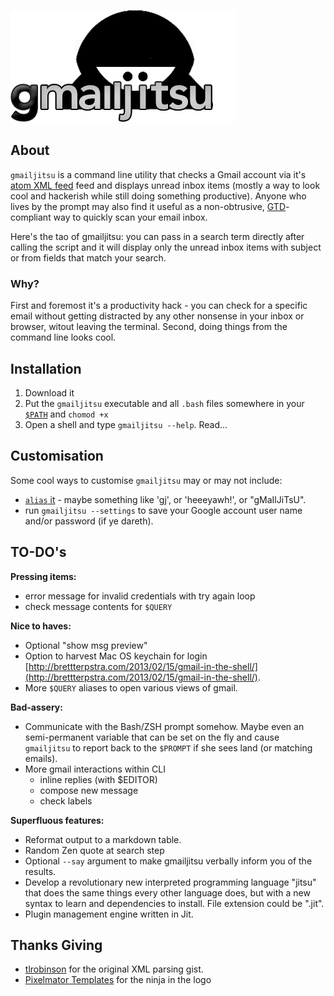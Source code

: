 ![](logo.png)

## About ##

`gmailjitsu` is a command line utility that checks a Gmail account via it's [atom XML feed](https://mail.google.com/mail/feed/atom) feed and displays unread inbox items (mostly a way to look cool and hackerish while still doing something productive). Anyone who lives by the prompt may also find it useful as a non-obtrusive, [GTD](http://en.wikipedia.org/wiki/Getting_Things_Done)-compliant way to quickly scan your email inbox.

Here's the tao of gmailjitsu: you can pass in a search term directly after calling the script and it will display only the unread inbox items with subject or from fields that match your search.



### Why? ###

First and foremost it's a productivity hack - you can check for a specific email without getting distracted by any other nonsense in your inbox or browser, witout leaving the terminal. Second, doing things from the command line looks cool.


## Installation ##

1. Download it
2. Put the `gmailjitsu` executable and all `.bash` files somewhere in your [`$PATH`](http://en.wikipedia.org/wiki/PATH_(variable)) and `chomod +x`
3. Open a shell and type `gmailjitsu --help`. Read...


## Customisation ##

Some cool ways to customise `gmailjitsu` may or may not include:
* [`alias` it](https://wiki.archlinux.org/index.php/bash#Aliases) - maybe something like 'gj', or 'heeeyawh!', or "gMaIlJiTsU". 
* run `gmailjitsu --settings` to save your Google account user name and/or password (if ye dareth).


## TO-DO's ##

**Pressing items:**

* error message for invalid credentials with try again loop
* check message contents for `$QUERY`

**Nice to haves:**

* Optional "show msg preview"
* Option to harvest Mac OS keychain for login [http://brettterpstra.com/2013/02/15/gmail-in-the-shell/](http://brettterpstra.com/2013/02/15/gmail-in-the-shell/).
* More `$QUERY` aliases to open various views of gmail.

**Bad-assery:**

* Communicate with the Bash/ZSH prompt somehow. Maybe even an semi-permanent variable that can be set on the fly and cause `gmailjitsu` to report back to the `$PROMPT` if she sees land (or matching emails).
* More gmail interactions within CLI
  * inline replies (with $EDITOR)
  * compose new message
  * check labels

**Superfluous features:**

* Reformat output to a markdown table.
* Random Zen quote at search step
* Optional `--say` argument to make gmailjitsu verbally inform you of the results.
* Develop a revolutionary new interpreted programming language "jitsu" that does the same things every other language does, but with a new syntax to learn and dependencies to install. File extension could be ".jit".
* Plugin management engine written in Jit.


## Thanks Giving ##

* [tlrobinson](https://github.com/tlrobinson) for the original XML parsing gist.
* [Pixelmator Templates](http://www.pixelmatortemplates.com/pixelmator-tip-7-create-and-share-your-own-customs-shapes/) for the ninja in the logo
